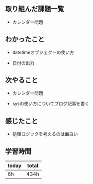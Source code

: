 

## 取り組んだ課題一覧

- カレンダー問題

## わかったこと

- datetimeオブジェクトの使い方

- 日付の出力

## 次やること

- カレンダー問題

- sysの使い方についてブログ記事を書く

## 感じたこと

- 処理ロジックを考えるのは面白い

## 学習時間

| today | total | 
|---|---|
| 6h | 434h | 


